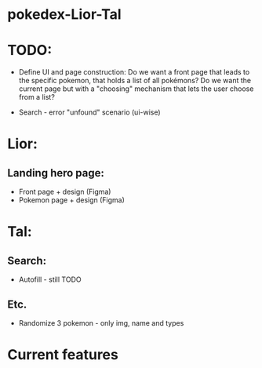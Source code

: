 # pokedex-Lior-Tal

# TODO:

* Define UI and page construction: Do we want a front page that leads to the specific pokemon, that holds a list of all pokémons? Do we want the current page but with a "choosing" mechanism that lets the user choose from a list?

* Search - error "unfound" scenario (ui-wise)



# Lior:

## Landing hero page:
* Front page + design (Figma)
* Pokemon page + design (Figma)

# Tal:

## Search:
* Autofill - still TODO
## Etc.
* Randomize 3 pokemon - only img, name and types

# Current features



